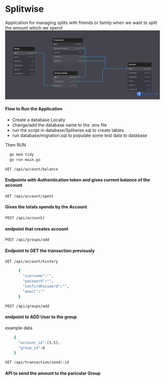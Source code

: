 # Splitwise
Application for managing splits with friends or family when we want to split the amount which we spend
![Database Schema](static/Splitwise.png)
#### Flow to Run the Application

- Create a database Locally
- change/add the database name to the .env file
- run the script in database/Splitwise.sql to create tables 
- run database/migration.sql to populate some test data to database

Then RUN 
```bash
  go mod tidy
  go run main.go 
```

```http
GET /api/account/balance
```
#### Endpoints with Authentication token and gives current balance of the account 

```http
GET /api/account/spent
```

#### Gives the totals spends by the Account 
```http
POST /api/account/
```
#### endpoint that creates account 

```http
POST /api/groups/add
```
#### Endpoint to GET the transaction previously 
```http
GET /api/account/history
```


```bash
      {
        "username":"",
        "password":"",
        "confirmPassword":"",
        "email":""
      }
```

```http
POST /api/groups/add
```
#### endpoint to ADD User to the group
example data 
```bash
    {
      "account_id":[3,5],
      "group_id":6
    }
```

```http
GET /api/transaction/send/:id
```
#### API to send the amount to the paricular Group